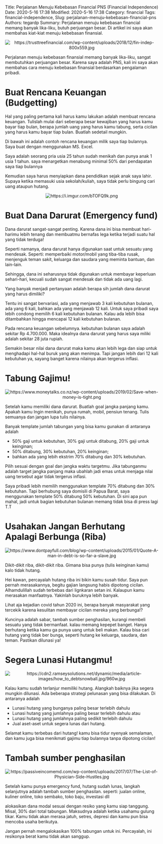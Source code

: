 Title: Perjalanan Menuju Kebebasan Financial PNS (Financial Independence)
Date: 2020-5-16 17:38
Modified: 2020-5-16 17:38
Category: financial
Tags: financial-independence, 
Slug: perjalanan-menuju-kebebasan-financial-pns
Authors: tegardp
Summary: Perjalanan menuju kebebasan financial memang banyak lika-liku, butuh perjuangan besar. Di artikel ini saya akan membahas kiat-kiat menuju kebebasan finansial.

<p align="center">
  <img src="https://trusttreefinancial.com/wp-content/uploads/2018/12/fin-indep-800x559.jpg" alt="https://trusttreefinancial.com/wp-content/uploads/2018/12/fin-indep-800x559.jpg">
</p>

Perjalanan menuju kebebasan finansial memang banyak lika-liku, sangat membutuhkan perjuangan besar. Karena saya adalah PNS, kali ini saya akan membahas cara menuju kebebasan finansial berdasarkan pengalaman pribadi.

# **Buat Rencana Keuangan (Budgetting)**

Hal yang paling pertama kali harus kamu lakukan adalah membuat rencana keuangan. Tulislah mulai dari seberapa besar kewajiban yang harus kamu bayar tiap bulan, berapa jumlah uang yang harus kamu tabung, serta cicilan yang harus kamu bayar tiap bulan. Buatlah sedetail mungkin.

Di bawah ini adalah contoh rencana keuangan milik saya tiap bulannya. Saya buat dengan menggunakan MS. Excel.

Saya adalah seorang pria usia 25 tahun sudah menikah dan punya anak 1 usia 1 tahun. saya menargetkan menabung minimal 50% dari pendapatan saya tiap bulannya

Kemudian saya harus menyiapkan dana pendidikan sejak anak saya lahir. Supaya ketika memasuki usia sekolah/kuliah, saya tidak perlu bingung cari uang ataupun hutang.


<p align="center">
  <img src="https://i.imgur.com/bTOFQ9k.png" alt="https://i.imgur.com/bTOFQ9k.png">
</p>

# **Buat Dana Darurat (Emergency fund)**

Dana darurat sangat-sangat penting. Karena dana ini bisa membuat hari-harimu lebih tenang dan membuatmu bernafas lega ketika terjadi suatu hal yang tidak terduga!

Seperti namanya, dana darurat hanya digunakan saat untuk sesuatu yang mendesak. Seperti: memperbaiki motor/mobil yang tiba-tiba rusak, menjenguk teman sakit, keluarga dan saudara yang meminta bantuan, dan lain-lain. 

Sehingga, dana ini seharusnya tidak digunakan untuk membayar keperluan sehari-hari, kecuali sudah sangat mendesak dan tidak ada uang lagi.

Yang banyak menjadi pertanyaan adalah berapa sih jumlah dana darurat yang harus dimiliki?

Tentu ini sangat bervariasi, ada yang menjawab 3 kali kebutuhan bulanan, ada yang 6 kali, bahkan ada yang menjawab 12 kali. Untuk saya pribadi saya lebih condong memilih 6 kali kebutuhan bulanan. Kalau ada lebih bisa ditambahkan hingga mencapai 12 kali kebutuhan bulanan.

Pada rencana keuangan sebelumnya. kebutuhan bulanan saya adalah sekitar Rp 4.700.000. Maka idealnya dana darurat yang harus saya miliki adalah sekitar 28 juta rupiah.

Semakin besar nilai dana darurat maka kamu akan lebih lega dan siap untuk menghadapi hal-hal buruk yang akan menimpa. Tapi jangan lebih dari 12 kali kebutuhan ya, sayang banget karena nilainya akan tergerus inflasi.


# **Tabung Gajimu!**

<p align="center">
  <img src="https://www.moneytalks.co.nz/wp-content/uploads/2019/02/Save-when-money-is-tight.png" alt="https://www.moneytalks.co.nz/wp-content/uploads/2019/02/Save-when-money-is-tight.png">
</p>

Setelah kamu memiliki dana darurat. Buatlah goal jangka panjang kamu. Apakah kamu Ingin menikah, punya rumah, mobil, pensiun tenang. Tulis semuanya dan jangan lupa tulis nilainya.

Banyak template jumlah tabungan yang bisa kamu gunakan di antaranya adalah 
* 50% gaji untuk kebutuhan, 30% gaji untuk ditabung, 20% gaji untuk keinginan; 
* 50% ditabung, 30% kebutuhan, 20% keinginan; 
* bahkan ada yang lebih ekstrim 70% ditabung dan 30% kebutuhan.

Pilih sesuai dengan goal dan jangka waktu targetmu. Jika tabunganmu adalah target jangka panjang maka ubahlah jadi emas untuk menjaga nilai uang tersebut agar tidak tergerus inflasi.

Saya pribadi lebih memilih menggunakan template 70% ditabung dan 30% kebutuhan. Tapi berhubung saya domisili di Papua Barat, saya menggunakan template 50% ditabung 50% kebutuhan. Di sini apa pun mahal, jadi untuk bagian kebutuhan bulanan memang tidak bisa di press lagi T.T


# **Usahakan Jangan Berhutang Apalagi Berbunga (Riba)**
<p align="center">
  <img src="https://www.dontpayfull.com/blog/wp-content/uploads/2015/01/Quote-A-man-in-debt-is-so-far-a-slave.jpg" alt="https://www.dontpayfull.com/blog/wp-content/uploads/2015/01/Quote-A-man-in-debt-is-so-far-a-slave.jpg">
</p>

Dikit-dikit riba, dikit-dikit riba. Gimana bisa punya (tulis keinginan kamu) kalo tidak hutang.

Hei kawan, percayalah hutang riba ini bikin kamu susah tidur. Saya pun pernah merasakannya, begitu gajian langsung habis dipotong cicilan. Alhamdulillah sudah terbebas dari lignkaran setan ini. Kalaupun kamu merasakan manfaatnya. Yakinlah buruknya lebih banyak.

Lihat aja kejadian covid tahun 2020 ini, berapa banyak masyarakat yang tercekik karena kesulitan membayar cicilan mereka yang berbunga!?

Kuncinya adalah sabar, tambah sumber penghasilan, kurangi membeli sesuatu yang tidak bermanfaat. kalau memang kepepet banget. Hanya berhutang ketika kamu ga punya uang untuk beli makan. Kalau bisa cari hutang yang tidak ber bunga, seperti hutang ke keluarga, saudara, dan teman. Pastikan dilunasi ya!

# **Segera Lunasi Hutangmu!**
<p align="center">
  <img src="https://cdn2.ramseysolutions.net/dynamic/media/article-images/how_to_debtsnowball.jpg/960w.jpg" alt="https://cdn2.ramseysolutions.net/dynamic/media/article-images/how_to_debtsnowball.jpg/960w.jpg">
</p>
Kalau kamu sudah terlanjur memiliki hutang. Alangkah baiknya jika segera mungkin dilunasi. Ada beberapa strategi pelunasan yang bisa dilakukan. Di antaranya adalah

* Lunasi hutang yang bunganya paling besar terlebih dahulu
* Lunasi hutang yang jumlahnya paling besar terlebih dahulu atau
* Lunasi hutang yang jumlahnya paling sedikit terlebih dahulu
* Jual aset-aset untuk segera lunas dari hutang.

Selamat kamu terbebas dari hutang! kamu bisa tidur nyenyak semalaman, dan kamu juga bisa menikmati gajimu tiap bulannya tanpa dipotong cicilan!

# **Tambah sumber penghasilan**
<p align="center">
  <img src="https://passiveincomemd.com/wp-content/uploads/2017/07/The-List-of-Physician-Side-Hustles.jpg" alt="https://passiveincomemd.com/wp-content/uploads/2017/07/The-List-of-Physician-Side-Hustles.jpg">
</p>
Setelah kamu punya emergency fund, hutang sudah lunas, langkah selanjutnya adalah tambah sumber penghasilan. seperti: jualan online, kuliner online, toko sembako, toko baju, investasi dll

alokasikan dana modal sesuai dengan resiko yang kamu siap tanggung. Misal, 30% dari total tabungan. Maksudnya adalah ketika usahamu gulung tikar. Kamu tidak akan merasa jatuh, setres, depresi dan kamu pun bisa mencoba usaha berikutya.

Jangan pernah mengalokasikan 100% tabungan untuk ini. Percayalah, ini resikonya berat kamu tidak akan sanggup.

